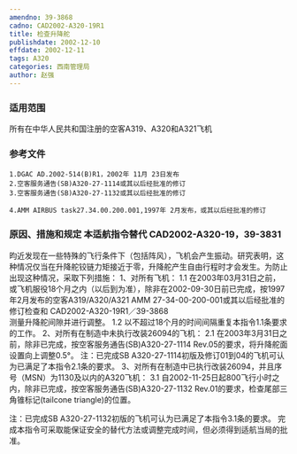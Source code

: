 ```yaml
---
amendno: 39-3868
cadno: CAD2002-A320-19R1
title: 检查升降舵
publishdate: 2002-12-10
effdate: 2002-12-11
tags: A320
categories: 西南管理局
author: 赵强
---
```


### 适用范围 
所有在中华人民共和国注册的空客A319、A320和A321飞机

### 参考文件
    1.DGAC AD.2002-514(B)R1，2002年 11月 23日发布
    2.空客服务通告(SB)A320-27-1114或其以后经批准的修订
    3.空客服务通告(SB)A320-27-1132或其以后经批准的修订

    4.AMM AIRBUS task27.34.00.200.001,1997年 2月发布，或其以后经批准的修订

### 原因、措施和规定 本适航指令替代 CAD2002-A320-19，39-3831
 昀近发现在一些特殊的飞行条件下（包括阵风），飞机会产生振动。研究表明，这种情况仅当在升降舵铰链力矩接近于零，升降舵产生自由行程时才会发生。为防止出现这种情况，采取下列措施： 
 1、对所有飞机： 
1.1 在2003年03月31日之前，或飞机服役18个月之内（以后到为准），除非在2002-09-30日前已完成，按1997年2月发布的空客A319/A320/A321 AMM 27-34-00-200-001或其以后经批准的修订检查和
  CAD2002-A320-19R1／39-3868   
测量升降舵间隙并进行调整。 
1.2 以不超过18个月的时间间隔重复本指令1.1条要求的工作。  2、对所有在制造中未执行改装26094的飞机： 
2.1 
在2003年3月31日之前，除非已完成，按空客服务通告(SB)A320-27-1114 Rev.05的要求，将升降舵面设置向上调整0.5°。 注：已完成SB A320-27-1114初版及修订01到04的飞机可认为已满足了本指令2.1条的要求。 
3、对所有在制造中已执行改装26094，并且序号（MSN）为1130及以内的A320飞机： 
3.1 
自2002-11-25日起800飞行小时之内，除非已完成，按空客服务通告(SB)A320-27-1132 Rev.01的要求，检查尾部三角锥标记(tailcone triangle)的位置。 

  注：已完成SB A320-27-1132初版的飞机可认为已满足了本指令3.1条的要求。 完成本指令可采取能保证安全的替代方法或调整完成时间，但必须得到适航当局的批准。
